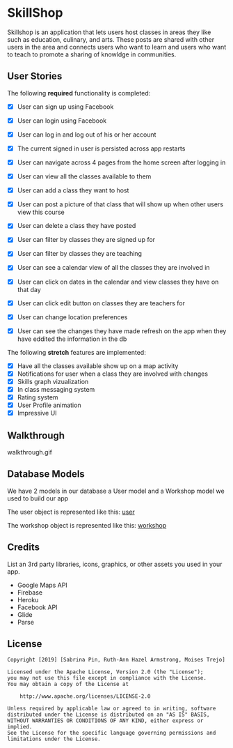 # SkillShop

Skillshop is an application that lets users host classes in areas they like such as education, culinary, and arts. These posts are shared with other users in the area and connects users who want to learn and users who want to teach to promote a sharing of knowldge in communities.


## User Stories

The following **required** functionality is completed:

- [x] User can sign up using Facebook
- [x] User can login using Facebook
- [x] User can log in and log out of his or her account
- [x] The current signed in user is persisted across app restarts
- [x] User can navigate across 4 pages from the home screen after logging in
- [x] User can view all the classes available to them
- [x] User can add a class they want to host
- [x] User can post a picture of that class that will show up when other users view this course
- [x] User can delete a class they have posted
- [x] User can filter by classes they are signed up for
- [x] User can filter by classes they are teaching
- [x] User can see a calendar view of all the classes they are involved in
- [x] User can click on dates in the calendar and view classes they have on that day
- [x] User can click edit button on classes they are teachers for
- [x] User can change location preferences 
- [x] User can see the changes they have made refresh on the app when they have eddited the information in the db


The following **stretch** features are implemented:

- [x] Have all the classes available show up on a map activity 
- [x] Notifications for user when a class they are involved with changes
- [x] Skills graph vizualization
- [x] In class messaging system
- [x] Rating system
- [x] User Profile animation
- [x] Impressive UI 

## Walkthrough

walkthrough.gif


## Database Models

We have 2 models in our database a User model and a Workshop model we used to build our app

The user object is represented like this: [user](DatabaseModels/user.py)

The workshop object is represented like this: [workshop](DatabaseModels/workshop.py)

## Credits

List an 3rd party libraries, icons, graphics, or other assets you used in your app.

- Google Maps API
- Firebase
- Heroku
- Facebook API
- Glide
- Parse



## License

    Copyright [2019] [Sabrina Pin, Ruth-Ann Hazel Armstrong, Moises Trejo]

    Licensed under the Apache License, Version 2.0 (the "License");
    you may not use this file except in compliance with the License.
    You may obtain a copy of the License at

        http://www.apache.org/licenses/LICENSE-2.0

    Unless required by applicable law or agreed to in writing, software
    distributed under the License is distributed on an "AS IS" BASIS,
    WITHOUT WARRANTIES OR CONDITIONS OF ANY KIND, either express or implied.
    See the License for the specific language governing permissions and
    limitations under the License.
